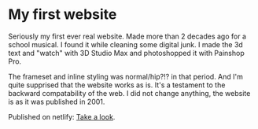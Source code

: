 # My first website

Seriously my first ever real website. Made more than 2 decades ago for a school musical. I found it while cleaning some digital junk. I made the 3d text and "watch"  with 3D Studio Max and photoshopped it with Painshop Pro.

The frameset and inline styling was normal/hip?!? in that period. And I'm quite supprised that the website works as is. It's a testament to the backward compatability of the web. I did not change anything, the website is as it was published in 2001.

Published on netlify: [Take a look](https://aquamarine-semifreddo-1c0cca.netlify.app/).